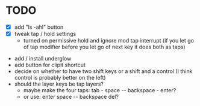 # TODO
* [X] add "ls -ahl" button
* [X] tweak tap / hold settings
  * turned on permissive hold and ignore mod tap interrupt (if you let go of tap modifier before you let go of next key it does both as taps)
* add / install underglow
* add button for clipit shortcut
* decide on whether to have two shift keys or a shift and a control (I think control is probably better on the left)
* should the layer keys be tap layers?
  * maybe make the four taps: tab - space -- backspace - enter?
  * or use: enter space -- backspace del?